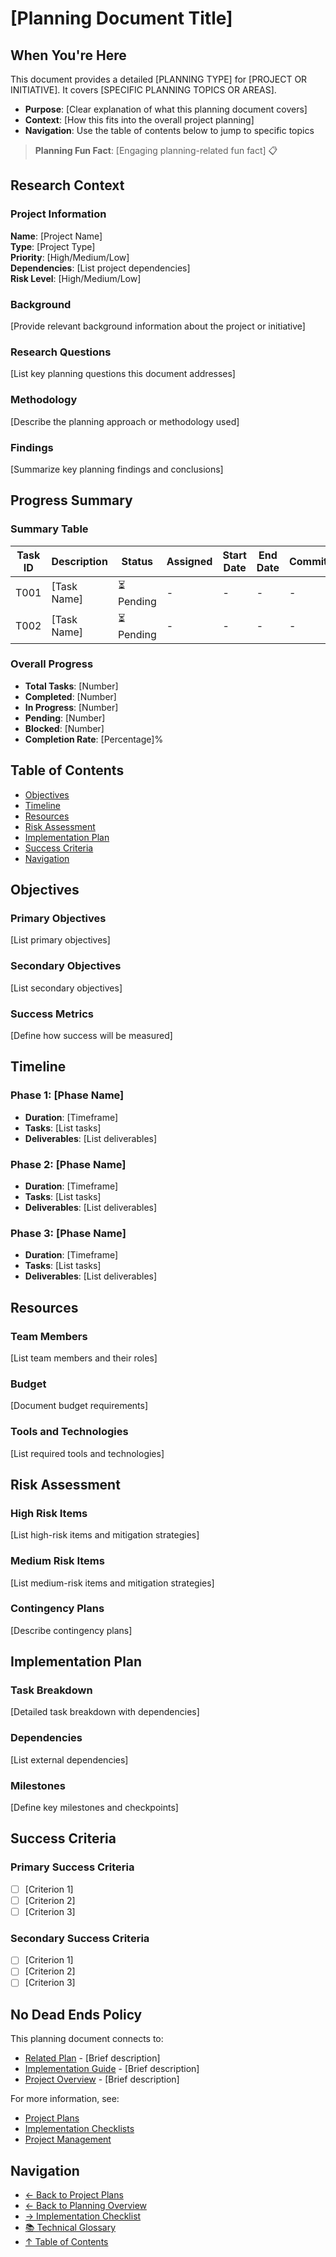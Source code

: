 # [Planning Document Title]

## When You're Here

This document provides a detailed [PLANNING TYPE] for [PROJECT OR INITIATIVE]. It covers [SPECIFIC
PLANNING TOPICS OR AREAS].

- **Purpose**: [Clear explanation of what this planning document covers]
- **Context**: [How this fits into the overall project planning]
- **Navigation**: Use the table of contents below to jump to specific topics

> **Planning Fun Fact**: [Engaging planning-related fun fact] 📋

## Research Context

### Project Information

**Name**: [Project Name]  
**Type**: [Project Type]  
**Priority**: [High/Medium/Low]  
**Dependencies**: [List project dependencies]  
**Risk Level**: [High/Medium/Low]

### Background

[Provide relevant background information about the project or initiative]

### Research Questions

[List key planning questions this document addresses]

### Methodology

[Describe the planning approach or methodology used]

### Findings

[Summarize key planning findings and conclusions]

## Progress Summary

### Summary Table

| Task ID | Description | Status | Assigned | Start Date | End Date | Commit |
|---------|-------------|--------|----------|------------|----------|---------|
| T001 | [Task Name] | ⏳ Pending | - | - | - | - |
| T002 | [Task Name] | ⏳ Pending | - | - | - | - |

### Overall Progress

- **Total Tasks**: [Number]
- **Completed**: [Number]
- **In Progress**: [Number]
- **Pending**: [Number]
- **Blocked**: [Number]
- **Completion Rate**: [Percentage]%

## Table of Contents

- [Objectives](#objectives)
- [Timeline](#timeline)
- [Resources](#resources)
- [Risk Assessment](#risk-assessment)
- [Implementation Plan](#implementation-plan)
- [Success Criteria](#success-criteria)
- [Navigation](#navigation)

## Objectives

### Primary Objectives

[List primary objectives]

### Secondary Objectives

[List secondary objectives]

### Success Metrics

[Define how success will be measured]

## Timeline

### Phase 1: [Phase Name]
- **Duration**: [Timeframe]
- **Tasks**: [List tasks]
- **Deliverables**: [List deliverables]

### Phase 2: [Phase Name]
- **Duration**: [Timeframe]
- **Tasks**: [List tasks]
- **Deliverables**: [List deliverables]

### Phase 3: [Phase Name]
- **Duration**: [Timeframe]
- **Tasks**: [List tasks]
- **Deliverables**: [List deliverables]

## Resources

### Team Members

[List team members and their roles]

### Budget

[Document budget requirements]

### Tools and Technologies

[List required tools and technologies]

## Risk Assessment

### High Risk Items

[List high-risk items and mitigation strategies]

### Medium Risk Items

[List medium-risk items and mitigation strategies]

### Contingency Plans

[Describe contingency plans]

## Implementation Plan

### Task Breakdown

[Detailed task breakdown with dependencies]

### Dependencies

[List external dependencies]

### Milestones

[Define key milestones and checkpoints]

## Success Criteria

### Primary Success Criteria

- [ ] [Criterion 1]
- [ ] [Criterion 2]
- [ ] [Criterion 3]

### Secondary Success Criteria

- [ ] [Criterion 1]
- [ ] [Criterion 2]
- [ ] [Criterion 3]

## No Dead Ends Policy

This planning document connects to:
- [Related Plan](path/to/related-plan.md) - [Brief description]
- [Implementation Guide](path/to/implementation.md) - [Brief description]
- [Project Overview](path/to/project-overview.md) - [Brief description]

For more information, see:
- [Project Plans](../../plans/)
- [Implementation Checklists](../../context/)
- [Project Management](../../docs/management/)

## Navigation

- [← Back to Project Plans](../../plans/)
- [← Back to Planning Overview](../../docs/planning/)
- [→ Implementation Checklist](../implementation/)
- [📚 Technical Glossary](../../docs/GLOSSARY.md)
- [↑ Table of Contents](#table-of-contents)
